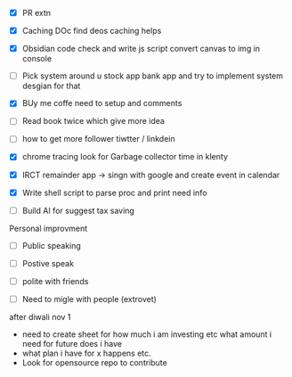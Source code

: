 
- [x] PR extn
- [x] Caching DOc find deos caching helps
- [x] Obsidian code check and write js script convert canvas to img in console
- [ ] Pick system around u stock app bank app and try to implement system desgian for that
- [x] BUy me coffe need to setup and comments
- [ ] Read book twice which give more idea
- [ ]  how to get more follower tiwtter / linkdein
- [x] chrome tracing look for Garbage collector time in klenty
- [x] IRCT remainder app -> singn with google and create event in calendar 
- [x] Write shell script to parse proc and print need info
- [ ] Build AI for suggest tax saving



Personal improvment
- [ ] Public speaking 
- [ ] Postive speak
- [ ] polite with friends
- [ ] Need to migle with people (extrovet)



after diwali nov 1
- need to create sheet for how much i am investing etc what amount  i need for future does i have 
- what plan i have for x happens etc.
- Look for opensource repo to contribute

